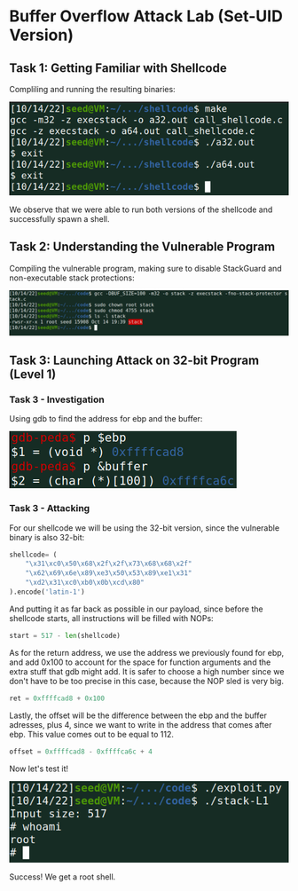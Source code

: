 # Buffer Overflow Attack Lab (Set-UID Version)

## Task 1: Getting Familiar with Shellcode

Compliling and running the resulting binaries:

![shellcode](shellcode.png)

We observe that we were able to run both versions of the shellcode and
successfully spawn a shell.

## Task 2: Understanding the Vulnerable Program

Compiling the vulnerable program, making sure to disable StackGuard and
non-executable stack protections:

![stack1](stack1.png)

## Task 3: Launching Attack on 32-bit Program (Level 1)

### Task 3 - Investigation

Using gdb to find the address for ebp and the buffer:

![stackl11](stackl11.png)

### Task 3 - Attacking

For our shellcode we will be using the 32-bit version, since the vulnerable
binary is also 32-bit:

```python
shellcode= (
    "\x31\xc0\x50\x68\x2f\x2f\x73\x68\x68\x2f"
    "\x62\x69\x6e\x89\xe3\x50\x53\x89\xe1\x31"
    "\xd2\x31\xc0\xb0\x0b\xcd\x80"  
).encode('latin-1')
```

And putting it as far back as possible in our payload, since before the shellcode
starts, all instructions will be filled with NOPs:

```python
start = 517 - len(shellcode)
```

As for the return address, we use the address we previously found for ebp, and
add 0x100 to account for the space for function arguments and the extra stuff
that gdb might add. It is safer to choose a high number since we don't have to
be too precise in this case, because the NOP sled is very big.

```python
ret = 0xffffcad8 + 0x100
```

Lastly, the offset will be the difference between the ebp and the buffer
adresses, plus 4, since we want to write in the address that comes after ebp.
This value comes out to be equal to 112.

```python
offset = 0xffffcad8 - 0xffffca6c + 4
```

Now let's test it!

![stackl12](stackl12.png)

Success! We get a root shell.
